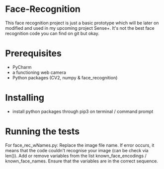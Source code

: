 # Face-Recognition
This face recognition project is just a basic prototype which will be later on modified and used in my upcoming project Sense+. It's not the best face recognition code you can find on git but okay.

# Prerequisites
- PyCharm
- a functioning web camera 
- Python packages (CV2, numpy & face_recognition) 

# Installing 
- install python packages through pip3 on terminal / command prompt

# Running the tests
For face_rec_wNames.py:
  Replace the image file name. If error occurs, it means that the code couldn't recognise your image (can be check via len()).
  Add or remove variables from the list known_face_encodings / known_face_names. Ensure that the variables are in the correct sequence.
